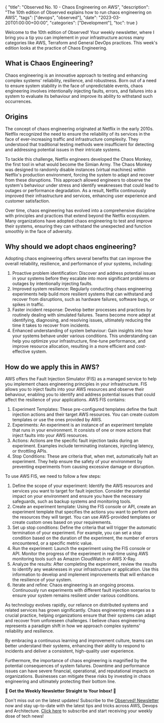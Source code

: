 {
    "title": "Observed No. 10 - Chaos Engineering on AWS",
    "description": "The 10th edition of Observed explains how to run chaos engineering on AWS",
    "tags": ["devops", "observed"],
    "date": "2023-03-20T01:00:00+00:00",
    "categories": ["Development"],
    "toc": true
}

Welcome to the 10th edition of Observed! Your weekly newsletter, where I bring you a tip you can implement in your infrastructure across many categories like AWS, Terraform and General DevOps practices. This week's edition looks at the practice of Chaos Engineering.

<!-- more -->

## What is Chaos Engineering?

Chaos engineering is an innovative approach to testing and enhancing complex systems' reliability, resilience, and robustness. Born out of a need to ensure system stability in the face of unpredictable events, chaos engineering involves intentionally injecting faults, errors, and failures into a system to evaluate its behaviour and improve its ability to withstand such occurrences.

## Origins

The concept of chaos engineering originated at Netflix in the early 2010s. Netflix recognized the need to ensure the reliability of its services in the face of ever-increasing traffic and infrastructure complexity. They understood that traditional testing methods were insufficient for detecting and addressing potential issues in their intricate systems.

To tackle this challenge, Netflix engineers developed the Chaos Monkey, the first tool in what would become the Simian Army. The Chaos Monkey was designed to randomly disable instances (virtual machines) within Netflix's production environment, forcing the system to adapt and recover from these disruptions. This approach allowed engineers to observe the system's behaviour under stress and identify weaknesses that could lead to outages or performance degradation. As a result, Netflix continuously improved their infrastructure and services, enhancing user experience and customer satisfaction.

Over time, chaos engineering has evolved into a comprehensive discipline with principles and practices that extend beyond the Netflix ecosystem. Many organizations have adopted chaos engineering to test and improve their systems, ensuring they can withstand the unexpected and function smoothly in the face of adversity.

## Why should we adopt chaos engineering?

Adopting chaos engineering offers several benefits that can improve the overall reliability, resilience, and performance of your systems, including:

1. Proactive problem identification: Discover and address potential issues in your systems before they escalate into more significant problems or outages by intentionally injecting faults.
1. Improved system resilience: Regularly conducting chaos engineering experiments help build more resilient systems that can withstand and recover from disruptions, such as hardware failures, software bugs, or spikes in traffic.
1. Faster incident response: Develop better processes and practices by routinely dealing with simulated failures. Teams become more adept at identifying, diagnosing, and resolving issues, ultimately reducing the time it takes to recover from incidents.
1. Enhanced understanding of system behaviour: Gain insights into how your systems behave under various conditions. This understanding can help you optimize your infrastructure, fine-tune performance, and improve resource allocation, resulting in a more efficient and cost-effective system.

## How do we apply this in AWS?

AWS offers the Fault Injection Simulator (FIS) as a managed service to help you implement chaos engineering principles in your infrastructure. FIS allows you to inject faults into your AWS resources and observe their behaviour, enabling you to identify and address potential issues that could affect the resilience of your applications. AWS FIS contains:

1. Experiment Templates: These pre-configured templates define the fault injection actions and their target AWS resources. You can create custom templates or use the ones provided by AWS.
1. Experiments: An experiment is an instance of an experiment template that runs in your environment. It consists of one or more actions that inject faults into your AWS resources.
1. Actions: Actions are the specific fault injection tasks during an experiment. Examples include terminating instances, injecting latency, or throttling APIs.
1. Stop Conditions: These are criteria that, when met, automatically halt an experiment. They help ensure the safety of your environment by preventing experiments from causing excessive damage or disruption.

To use AWS FIS, we need to follow a few steps:

1. Define the scope of your experiment: Identify the AWS resources and services you want to target for fault injection. Consider the potential impact on your environment and ensure you have the necessary safeguards, such as backup systems and monitoring tools.
1. Create an experiment template: Using the FIS console or API, create an experiment template that specifies the actions you want to perform and the resources they will target. You can use AWS-provided templates or create custom ones based on your requirements.
1. Set up stop conditions: Define the criteria that will trigger the automatic termination of your experiment. For example, you can set a stop condition based on the duration of the experiment, the number of errors encountered, or a specific metric value.
1. Run the experiment: Launch the experiment using the FIS console or API. Monitor the progress of the experiment in real-time using AWS monitoring tools such as Amazon CloudWatch or AWS X-Ray.
1. Analyze the results: After completing the experiment, review the results to identify any weaknesses in your infrastructure or application. Use this information to develop and implement improvements that will enhance the resilience of your system.
1. Iterate and refine: Chaos engineering is an ongoing process. Continuously run experiments with different fault injection scenarios to ensure your system remains resilient under various conditions.

As technology evolves rapidly, our reliance on distributed systems and related services has grown significantly. Chaos engineering emerges as a crucial practice, helping organizations ensure that their systems can adapt and recover from unforeseen challenges. I believe chaos engineering represents a paradigm shift in how we approach complex systems' reliability and resilience.

By embracing a continuous learning and improvement culture, teams can better understand their systems, enhancing their ability to respond to incidents and deliver a consistent, high-quality user experience.

Furthermore, the importance of chaos engineering is magnified by the potential consequences of system failures. Downtime and performance issues can have severe financial, operational, and reputational impacts on organizations. Businesses can mitigate these risks by investing in chaos engineering and ultimately protecting their bottom line.

**📣 Get the Weekly Newsletter Straight to Your Inbox! 📣**

Don't miss out on the latest updates! Subscribe to the [Observed! Newsletter](https://news.codewithstu.tv) now and stay up-to-date with the latest tips and tricks across AWS, Devops and Architecture. [Click here](https://news.codewithstu.tv) to subscribe and start receiving your weekly dose of tech news!
